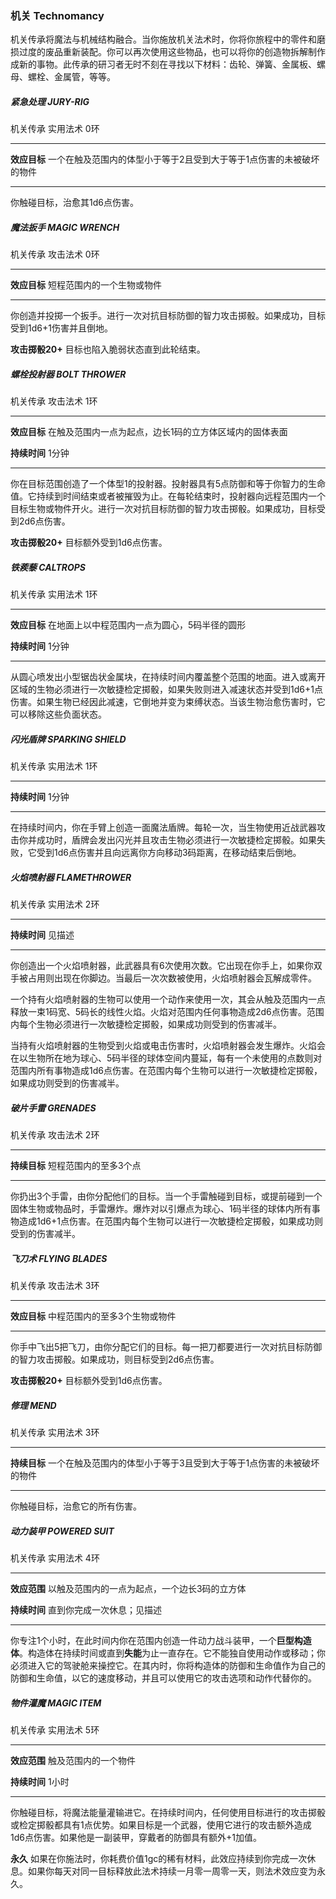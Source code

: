 ### 机关	Technomancy

机关传承将魔法与机械结构融合。当你施放机关法术时，你将你旅程中的零件和磨损过度的废品重新装配。你可以再次使用这些物品，也可以将你的创造物拆解制作成新的事物。此传承的研习者无时不刻在寻找以下材料：齿轮、弹簧、金属板、螺母、螺栓、金属管，等等。

##### 紧急处理	**JURY-RIG** 

机关传承    实用法术    0环

------

**效应目标**    一个在触及范围内的体型小于等于2且受到大于等于1点伤害的未被破坏的物件

------

你触碰目标，治愈其1d6点伤害。



##### 魔法扳手	**MAGIC WRENCH**

机关传承    攻击法术    0环

------

**效应目标**   短程范围内的一个生物或物件

------

你创造并投掷一个扳手。进行一次对抗目标防御的智力攻击掷骰。如果成功，目标受到1d6+1伤害并且倒地。

**攻击掷骰20+**    目标也陷入脆弱状态直到此轮结束。



##### 螺栓投射器	**BOLT THROWER**

机关传承    攻击法术    1环

------

**效应目标**   在触及范围内一点为起点，边长1码的立方体区域内的固体表面

**持续时间**    1分钟

------

你在目标范围创造了一个体型1的投射器。投射器具有5点防御和等于你智力的生命值。它持续到时间结束或者被摧毁为止。在每轮结束时，投射器向远程范围内一个目标生物或物件开火。进行一次对抗目标防御的智力攻击掷骰。如果成功，目标受到2d6点伤害。

**攻击掷骰20+**    目标额外受到1d6点伤害。



##### 铁蒺藜	**CALTROPS** 

机关传承    实用法术    1环

------

**效应目标**   在地面上以中程范围内一点为圆心，5码半径的圆形

**持续时间**    1分钟

------

从圆心喷发出小型锯齿状金属块，在持续时间内覆盖整个范围的地面。进入或离开区域的生物必须进行一次敏捷检定掷骰，如果失败则进入减速状态并受到1d6+1点伤害。如果生物已经因此减速，它倒地并变为束缚状态。当该生物治愈伤害时，它可以移除这些负面状态。



##### 闪光盾牌	**SPARKING SHIELD**

机关传承    实用法术    1环

------

**持续时间**    1分钟

------

在持续时间内，你在手臂上创造一面魔法盾牌。每轮一次，当生物使用近战武器攻击你并成功时，盾牌会发出闪光并且攻击生物必须进行一次敏捷检定掷骰。如果失败，它受到1d6点伤害并且向远离你方向移动3码距离，在移动结束后倒地。



##### 火焰喷射器	**FLAMETHROWER** 

机关传承    实用法术    2环

------

**持续时间**    见描述

------

你创造出一个火焰喷射器，此武器具有6次使用次数。它出现在你手上，如果你双手被占用则出现在你脚边。当最后一次次数被使用，火焰喷射器会瓦解成零件。

一个持有火焰喷射器的生物可以使用一个动作来使用一次，其会从触及范围内一点释放一束1码宽、5码长的线性火焰。火焰对范围内任何事物造成2d6点伤害。范围内每个生物必须进行一次敏捷检定掷骰，如果成功则受到的伤害减半。

当持有火焰喷射器的生物受到火焰或电击伤害时，火焰喷射器会发生爆炸。火焰会在以生物所在地为球心、5码半径的球体空间内蔓延，每有一个未使用的点数则对范围内所有事物造成1d6点伤害。在范围内每个生物可以进行一次敏捷检定掷骰，如果成功则受到的伤害减半。



##### 破片手雷	**GRENADES**

机关传承    攻击法术    2环

------

**持续目标**    短程范围内的至多3个点

------

你扔出3个手雷，由你分配他们的目标。当一个手雷触碰到目标，或提前碰到一个固体生物或物品时，手雷爆炸。爆炸对以引爆点为球心、1码半径的球体内所有事物造成1d6+1点伤害。在范围内每个生物可以进行一次敏捷检定掷骰，如果成功则受到的伤害减半。



##### 飞刀术	**FLYING BLADES**

机关传承    攻击法术    3环

------

**效应目标**   中程范围内的至多3个生物或物件

------

你手中飞出5把飞刀，由你分配它们的目标。每一把刀都要进行一次对抗目标防御的智力攻击掷骰。如果成功，则目标受到2d6点伤害。

**攻击掷骰20+**    目标额外受到1d6点伤害。



##### 修理	**MEND**

机关传承    实用法术    3环

------

**持续目标**    一个在触及范围内的体型小于等于3且受到大于等于1点伤害的未被破坏的物件

------

你触碰目标，治愈它的所有伤害。



##### 动力装甲	**POWERED SUIT**

机关传承    实用法术    4环

------

**效应范围**    以触及范围内的一点为起点，一个边长3码的立方体

**持续时间**    直到你完成一次休息；见描述

------

你专注1个小时，在此时间内你在范围内创造一件动力战斗装甲，一个**巨型构造体**。构造体在持续时间或直到**失能**为止一直存在。它不能独自使用动作或移动；你必须进入它的驾驶舱来操控它。在其内时，你将构造体的防御和生命值作为自己的防御和生命值，以它的速度移动，并且可以使用它的攻击选项和动作代替你的。



##### 物件灌魔	**MAGIC ITEM**

机关传承    实用法术    5环

------

**效应范围**    触及范围内的一个物件

**持续时间**    1小时

------

你触碰目标，将魔法能量灌输进它。在持续时间内，任何使用目标进行的攻击掷骰或检定掷骰都具有1点优势。如果目标是一个武器，使用它进行的攻击额外造成1d6点伤害。如果他是一副装甲，穿戴者的防御具有额外+1加值。

**永久**    如果在你施法时，你耗费价值1gc的稀有材料，此效应持续到你完成一次休息。如果你每天对同一目标释放此法术持续一月零一周零一天，则法术效应变为永久。